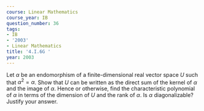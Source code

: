 ```yaml
---
course: Linear Mathematics
course_year: IB
question_number: 36
tags:
- IB
- '2003'
- Linear Mathematics
title: '4.I.6G '
year: 2003
---
```



Let $\alpha$ be an endomorphism of a finite-dimensional real vector space $U$ such that $\alpha^{2}=\alpha$. Show that $U$ can be written as the direct sum of the kernel of $\alpha$ and the image of $\alpha$. Hence or otherwise, find the characteristic polynomial of $\alpha$ in terms of the dimension of $U$ and the rank of $\alpha$. Is $\alpha$ diagonalizable? Justify your answer.